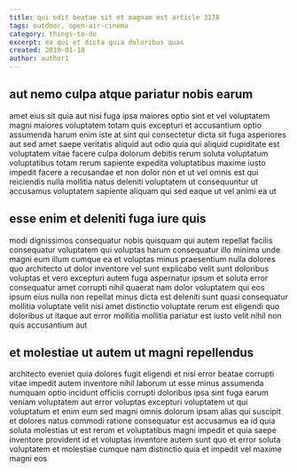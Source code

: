 ```yaml
---
title: qui odit beatae sit et magnam est article 3178
tags: outdoor, open-air-cinema
category: things-to-do
excerpt: ea qui et dicta quia doloribus quas
created: 2019-01-10
author: author1
---
```


## aut nemo culpa atque pariatur nobis earum

amet eius sit quia aut nisi fuga ipsa maiores optio sint et vel voluptatem magni maiores voluptatem totam quis excepturi et accusantium optio assumenda harum enim iste at sint qui consectetur dicta sit fuga asperiores aut sed amet saepe veritatis aliquid aut odio quia qui aliquid cupiditate est voluptatem vitae facere culpa dolorum debitis rerum soluta voluptatum voluptatibus totam rerum sapiente expedita voluptatibus maxime iusto impedit facere a recusandae et non dolor non et ut vel omnis est qui reiciendis nulla mollitia natus deleniti voluptatem ut consequuntur ut accusamus voluptatem sapiente aliquam qui sed eaque ut vel animi ea ut

## esse enim et deleniti fuga iure quis

modi dignissimos consequatur nobis quisquam qui autem repellat facilis consequatur voluptatem qui voluptas harum consequatur illo minima unde magni eum illum cumque ea et voluptas minus praesentium nulla dolores quo architecto ut dolor inventore vel sunt explicabo velit sunt doloribus voluptas et vero excepturi autem fuga aspernatur ipsum et soluta error consequatur amet corrupti nihil quaerat nam dolor voluptatem qui eos ipsum eius nulla non repellat minus dicta est deleniti sunt quasi consequatur mollitia voluptate velit nisi amet distinctio voluptate rerum est eligendi quo doloribus ut itaque aut error mollitia mollitia pariatur est iusto velit nihil non quis accusantium aut

## et molestiae ut autem ut magni repellendus

architecto eveniet quia dolores fugit eligendi et nisi error beatae corrupti vitae impedit autem inventore nihil laborum ut esse minus assumenda numquam optio incidunt officiis corrupti doloribus ipsa sint fuga earum veniam voluptatem aut error voluptas excepturi voluptatem ut qui voluptatum et enim eum sed magni omnis dolorum ipsam alias qui suscipit et dolores natus commodi ratione consequatur est accusamus ea id quia soluta molestias ut est rerum et voluptatibus magni impedit et quia saepe inventore provident id et voluptas inventore autem sunt quo et error soluta voluptatem et molestiae cumque nam distinctio quia et impedit vel maxime magni eos
